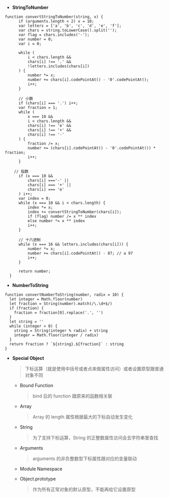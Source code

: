 <!--
 * @Descripttion: 匹配所有的字符串直接量，单引号和双引号
 * @version:
 * @Author: Brian
 * @Date: 2020年04月29日12:56:54
 * @LastEditors: Brian
 * @LastEditTime: 2020年04月29日12:56:54
 -->
* **StringToNumber**
```
function convertStringToNumber(string, x) {
      if (arguments.length < 2) x = 10;
      var letters = ['a', 'b', 'c', 'd', 'e', 'f'];
      var chars = string.toLowerCase().split('');
      var flag = chars.includes('-');
      var number = 0;
      var i = 0;
  
      while (
          i < chars.length &&
          chars[i] !== '.' &&
          !letters.includes(chars[i])
      ) {
          number *= x;
          number += chars[i].codePointAt() - '0'.codePointAt();
          i++;
      }
  
      // 小数 
      if (chars[i] === '.') i++;    
      var fraction = 1;
      while (
          x === 10 &&
          i < chars.length &&
          chars[i] !== 'e' &&
          chars[i] !== '+' &&
          chars[i] !== '-'
      ) {
          fraction /= x;
          number += (chars[i].codePointAt() - '0'.codePointAt()) * fraction;
          i++;
      }
      
  	// 指数
      if (x === 10 &&
          chars[i] ==='-' ||
          chars[i] === '+' ||
          chars[i] === 'e'
      ) i++;
      var index = 0;
      while (x === 10 && i < chars.length) {
          index *= x;
          index += convertStringToNumber(chars[i]);
          if (flag) number /= x ** index
          else number *= x ** index
          i++;
      }
  
      // 十六进制
      while (x === 16 && letters.includes(chars[i])) {
          number *= x;
          number += chars[i].codePointAt() - 87; // a 97
          i++;
      }
  
      return number;
  }
```

* **NumberToString**
```
function convertNumberToString(number, radix = 10) {
  let integer = Math.floor(number)
  let fraction = String(number).match(/\.\d+$/)
  if (fraction) {
    fraction = fraction[0].replace('.', '')
  }
  let string = ''
  while (integer > 0) {
    string = String(integer % radix) + string
    integer = Math.floor(integer / radix)
  }
  return fraction ? `${string}.${fraction}` : string
}
```

* **Special Object**

  > 下标运算（就是使用中括号或者点来做属性访问）或者设置原型跟普通对象不同

  * Bound Function 

    > bind 后的 function 跟原来的函数相关联

  * Array

    > Array 的 length 属性根据最大的下标自动发生变化

  * String

    > 为了支持下标运算，String 的正整数属性访问会去字符串里查找

  * Arguments

    > arguments 的非负整数型下标属性跟对应的变量联动

  * Module Namespace 

  * Object.prototype

    > 作为所有正常对象的默认原型，不能再给它设置原型
